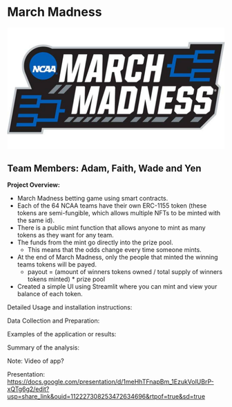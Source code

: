 # March Madness
![Image](./Images/marchmadness_logo_ncaa.gif)
## Team Members: Adam, Faith, Wade and Yen

**Project Overview:**
- March Madness betting game using smart contracts.
- Each of the 64 NCAA teams have their own ERC-1155 token (these tokens are semi-fungible, which allows multiple NFTs to be minted with the same id).
- There is a public mint function that allows anyone to mint as many tokens as they want for any team.
- The funds from the mint go directly into the prize pool.
    - This means that the odds change every time someone mints.
- At the end of March Madness, only the people that minted the winning teams tokens will be payed. 
    - payout = (amount of winners tokens owned / total supply of winners tokens minted) * prize pool
- Created a simple UI using Streamlit where you can mint and view your balance of each token.

Detailed Usage and installation instructions: 

Data Collection and Preparation:

Examples of the application or results:

Summary of the analysis: 

Note: Video of app?

Presentation: https://docs.google.com/presentation/d/1meHhTFnapBm_1EzukVolUBrP-xQTg6g2/edit?usp=share_link&ouid=112227308253472634696&rtpof=true&sd=true